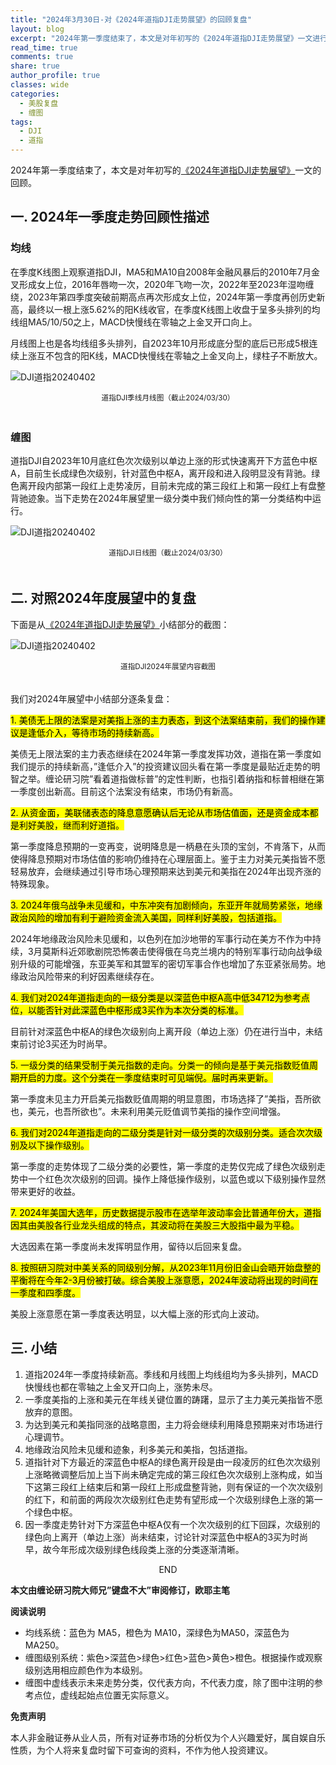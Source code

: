 ```yaml
---
title: "2024年3月30日-对《2024年道指DJI走势展望》的回顾复盘"
layout: blog
excerpt: "2024年第一季度结束了，本文是对年初写的《2024年道指DJI走势展望》一文进行的回顾。"
read_time: true
comments: true
share: true
author_profile: true
classes: wide
categories:
  - 美股复盘
  - 缠图
tags:
  - DJI
  - 道指
---
```


2024年第一季度结束了，本文是对年初写的[《2024年道指DJI走势展望》](https://money.olim.ca/2024/01/19/posts-DJI/)一文的回顾。

## 一. 2024年一季度走势回顾性描述 

### 均线

在季度K线图上观察道指DJI，MA5和MA10自2008年金融风暴后的2010年7月金叉形成女上位，2016年唇吻一次，2020年飞吻一次，2022年至2023年湿吻缠绕，2023年第四季度突破前期高点再次形成女上位，2024年第一季度再创历史新高，最终以一根上涨5.62%的阳K线收官，在季度K线图上收盘于呈多头排列的均线组MA5/10/50之上，MACD快慢线在零轴之上金叉开口向上。 

月线图上也是各均线组多头排列，自2023年10月形成底分型的底后已形成5根连续上涨互不包含的阳K线，MACD快慢线在零轴之上金叉向上，绿柱子不断放大。 

![DJI道指20240402](/assets/images/2024/2024-04-02-DJI-j.png)
<small><center>道指DJI季线月线图（截止2024/03/30）</center></small>　

### 缠图 

道指DJI自2023年10月底红色次次级别以单边上涨的形式快速离开下方蓝色中枢A，目前生长成绿色次级别，针对蓝色中枢A，离开段和进入段明显没有背驰。绿色离开段内部第一段红上走势凌厉，目前未完成的第三段红上和第一段红上有盘整背驰迹象。当下走势在2024年展望里一级分类中我们倾向性的第一分类结构中运行。 

![DJI道指20240402](/assets/images/2024/2024-04-02-DJI-c.png)
<small><center>道指DJI日线图（截止2024/03/30）</center></small>　

## 二. 对照2024年度展望中的复盘 

下面是从[《2024年道指DJI走势展望》](https://money.olim.ca/2024/01/19/posts-DJI/)小结部分的截图：

![DJI道指20240402](/assets/images/2024/2024-04-02-DJI-screen.png)
<small><center>道指DJI2024年展望内容截图</center></small>　

我们对2024年展望中小结部分逐条复盘：　 

<mark> 1. 美债无上限的法案是对美指上涨的主力表态，到这个法案结束前，我们的操作建议是逢低介入，等待市场的持续新高。 </mark>

美债无上限法案的主力表态继续在2024年第一季度发挥功效，道指在第一季度如我们提示的持续新高，”逢低介入”的投资建议回头看在第一季度是最贴近走势的明智之举。缠论研习院”看着道指做标普”的定性判断，也指引着纳指和标普相继在第一季度创出新高。目前这个法案没有结束，市场仍有新高。 

<mark> 2. 从资金面，美联储表态的降息意愿确认后无论从市场估值面，还是资金成本都是利好美股，继而利好道指。 </mark>

第一季度降息预期的一变再变，说明降息是一柄悬在头顶的宝剑，不肯落下，从而使得降息预期对市场估值的影响仍维持在心理层面上。鉴于主力对美元美指皆不愿轻易放弃，会继续通过引导市场心理预期来达到美元和美指在2024年出现齐涨的特殊现象。 

<mark> 3. 2024年俄乌战争未见缓和，中东冲突有加剧倾向，东亚开年就局势紧张，地缘政治风险的增加有利于避险资金流入美国，同样利好美股，包括道指。 </mark>

2024年地缘政治风险未见缓和，以色列在加沙地带的军事行动在美方不作为中持续，3月莫斯科近郊歌剧院恐怖袭击使得俄在乌克兰境内的特别军事行动向战争级别升级的可能增强，东亚美军和其盟军的密切军事合作也增加了东亚紧张局势。地缘政治风险带来的利好因素继续存在。 

<mark> 4. 我们对2024年道指走向的一级分类是以深蓝色中枢A高中低34712为参考点位，以能否针对此深蓝色中枢形成3买作为本次分类的标准。 </mark>

目前针对深蓝色中枢A的绿色次级别向上离开段（单边上涨）仍在进行当中，未结束前讨论3买还为时尚早。 

<mark> 5. 一级分类的结果受制于美元指数的走向。分类一的倾向是基于美元指数贬值周期开启的力度。这个分类在一季度结束时可见端倪。届时再来更新。 </mark>

第一季度未见主力开启美元指数贬值周期的明显意图，市场选择了”美指，吾所欲也，美元，也吾所欲也”。未来利用美元贬值调节美指的操作空间增强。 

<mark> 6. 我们对2024年道指走向的二级分类是针对一级分类的次级别分类。适合次次级别及以下操作级别。 </mark>

第一季度的走势体现了二级分类的必要性，第一季度的走势仅完成了绿色次级别走势中一个红色次次级别的回调。操作上降低操作级别，以蓝色或以下级别操作显然带来更好的收益。 

<mark> 7. 2024年美国大选年，历史数据提示股市在选举年波动率会比普通年份大，道指因其由美股各行业龙头组成的特点，其波动将在美股三大股指中最为平稳。 </mark>

大选因素在第一季度尚未发挥明显作用，留待以后回来复盘。 

<mark> 8. 按照研习院对中美关系的同级别分解，从2023年11月份旧金山会晤开始盘整的平衡将在今年2-3月份被打破。综合美股上涨意愿，2024年波动将出现的时间在一季度和四季度。 </mark>

美股上涨意愿在第一季度表达明显，以大幅上涨的形式向上波动。 

## 三. 小结 

1. 道指2024年一季度持续新高。季线和月线图上均线组均为多头排列，MACD快慢线也都在零轴之上金叉开口向上，涨势未尽。
2.  一季度美指的上涨和美元在年线关键位置的踌躇，显示了主力美元美指皆不愿放弃的意图。 
3. 为达到美元和美指同涨的战略意图，主力将会继续利用降息预期来对市场进行心理调节。 
4. 地缘政治风险未见缓和迹象，利多美元和美指，包括道指。 
5. 道指针对下方最近的深蓝色中枢A的绿色离开段是由一段凌厉的红色次次级别上涨略微调整后加上当下尚未确定完成的第三段红色次次级别上涨构成，如当下这第三段红上结束后和第一段红上形成盘整背驰，则有保证的一个次次级别的红下，和前面的两段次次级别红色走势有望形成一个次级别绿色上涨的第一个绿色中枢。 
6. 因一季度走势针对下方深蓝色中枢A仅有一个次次级别的红下回踩，次级别的绿色向上离开（单边上涨）尚未结束，讨论针对深蓝色中枢A的3买为时尚早，故今年形成次级别绿色线段类上涨的分类逐渐清晰。 

<center>END</center>

**本文由缠论研习院大师兄”键盘不大”审阅修订，欧耶主笔**

**阅读说明**

* 均线系统：蓝色为 MA5，橙色为 MA10，深绿色为MA50，深蓝色为MA250。
* 缠图级别系统：紫色>深蓝色>绿色>红色>蓝色>黄色>橙色。根据操作或观察级别选用相应颜色作为本级别。
* 缠图中虚线表示未来走势分类，仅代表方向，不代表力度，除了图中注明的参考点位，虚线起始点位置无实际意义。

**免责声明** 

本人非金融证券从业人员，所有对证券市场的分析仅为个人兴趣爱好，属自娱自乐性质，为个人将来复盘时留下可查询的资料，不作为他人投资建议。

